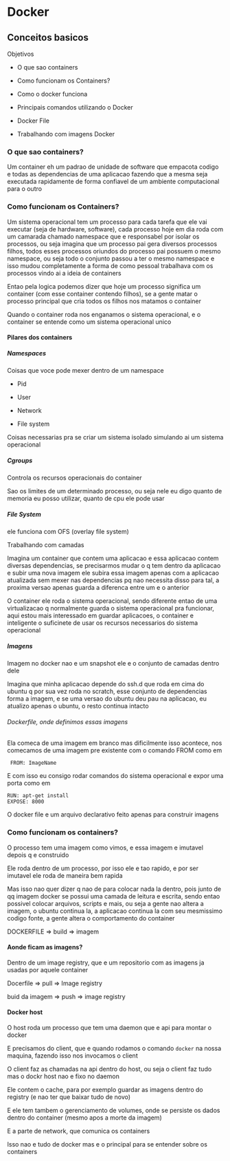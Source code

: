 # Docker

## Conceitos basicos 

Objetivos

- O que sao containers

- Como funcionam os Containers?

- Como o docker funciona

- Principais comandos utilizando o Docker

- Docker File

- Trabalhando com imagens Docker

### O que sao containers?

Um container eh um padrao de unidade de software que empacota codigo e todas as dependencias de uma aplicacao fazendo que a mesma seja executada rapidamente de forma confiavel de um ambiente computacional para o outro

### Como funcionam os Containers?

Um sistema operacional tem um processo para cada tarefa que ele vai executar (seja de hardware, software), cada processo hoje em dia roda com um camarada chamado namespace que e responsabel por isolar os processos, ou seja imagina que um processo pai gera diversos processos filhos, todos esses processos oriundos do processo pai possuem o mesmo namespace, ou seja todo o conjunto passou a ter o mesmo namespace e isso mudou completamente a forma de como pessoal trabalhava com os processos vindo ai a ideia de containers

Entao pela logica podemos dizer que hoje um processo significa um container (com esse container contendo filhos), se a gente matar o processo principal que cria todos os filhos nos matamos o container

Quando o container roda nos enganamos o sistema operacional, e o container se entende como um sistema operacional unico

#### Pilares dos containers

##### Namespaces

Coisas que voce pode mexer dentro de um namespace

- Pid

- User

- Network

- File system

Coisas necessarias pra se criar um sistema isolado simulando ai um sistema operacional

##### Cgroups

Controla os recursos operacionais do container

Sao os limites de um determinado processo, ou seja nele eu digo quanto de memoria eu posso utilizar, quanto de cpu ele pode usar

##### File System

ele funciona com OFS (overlay file system)

Trabalhando com camadas

Imagina um container que contem uma aplicacao e essa aplicacao contem diversas dependencias, se precisarmos mudar o q tem dentro da aplicacao e subir uma nova imagem ele subira essa imagem apenas com a aplicacao atualizada sem mexer nas dependencias pq nao necessita disso para tal, a proxima versao apenas guarda a diferenca entre um e o anterior

O container ele roda o sistema operacional, sendo diferente entao de uma virtualizacao q normalmente guarda o sistema operacional pra funcionar, aqui estou mais interessado em guardar aplicacoes, o container e inteligente o suficinete de usar os recursos necessarios do sistema operacional

##### Imagens

Imagem no docker nao e um snapshot ele e o conjunto de camadas dentro dele

Imagina que minha aplicacao depende do ssh.d que roda em cima do ubuntu q por sua vez roda no scratch, esse conjunto de dependencias forma a imagem, e se uma versao do ubuntu deu pau na aplicacao, eu atualizo apenas o ubuntu, o resto continua intacto


###### Dockerfile, onde definimos essas imagens

Ela comeca de uma imagem em branco mas dificilmente isso acontece, nos comecamos de uma imagem pre existente com o comando FROM como em

```docker
 FROM: ImageName
```

E com isso eu consigo rodar comandos do sistema operacional e expor uma porta como em

```docker
RUN: apt-get install
EXPOSE: 8000
```

O docker file e um arquivo declarativo feito apenas para construir imagens

### Como funcionam os containers?

O processo tem uma imagem como vimos, e essa imagem e imutavel depois q e construido

Ele roda dentro de um processo, por isso ele e tao rapido, e por ser imutavel ele roda de maneira bem rapida

Mas isso nao quer dizer q nao de para colocar nada la dentro, pois junto de qq imagem docker se possui uma camada de leitura e escrita, sendo entao possivel colocar arquivos, scripts e mais, ou seja a gente nao altera a imagem, o ubuntu continua la, a aplicacao continua la com seu mesmissimo codigo fonte, a gente altera o comportamento do container

DOCKERFILE => build => imagem

#### Aonde ficam as imagens? 

Dentro de um image registry, que e um repositorio com as imagens ja usadas por aquele container

Docerfile => pull => Image registry

buid da imagem => push => image registry

#### Docker host

O host roda um processo que tem uma daemon que e api para montar o docker

E precisamos do client, que e quando rodamos o comando `docker` na nossa maquina, fazendo isso nos invocamos o client

O client faz as chamadas na api dentro do host, ou seja o client faz tudo mas o dockr host nao e fixo no daemon

Ele contem o cache, para por exemplo guardar as imagens dentro do registry (e nao ter que baixar tudo de novo)

E ele tem tambem o gerenciamento de volumes, onde se persiste os dados dentro do container (mesmo apos a morte da imagem)

E a parte de network, que comunica os containers

Isso nao e tudo de docker mas e o principal para se entender sobre os containers

